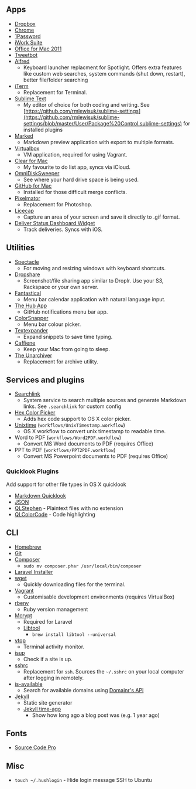 ## Apps

- [Dropbox](https://www.dropbox.com/)
- [Chrome](https://www.google.com/chrome/)
- [1Password](https://agilebits.com/onepassword)
- [iWork Suite](https://www.apple.com/creativity-apps/mac/)
- [Office for Mac 2011](http://www.microsoft.com/mac)
- [Tweetbot](http://tapbots.com/software/tweetbot/)
- [Alfred](http://www.alfredapp.com/)
    + Keyboard launcher replacment for Spotlight. Offers extra features like custom web searches, system commands (shut down, restart), better file/folder searching
- [iTerm](http://iterm.sourceforge.net/)
    + Replacement for Terminal.
- [Sublime Text](http://www.sublimetext.com/)
    + My editor of choice for both coding and writing. See [https://github.com/rmlewisuk/sublime-settings](https://github.com/rmlewisuk/sublime-settings/blob/master/User/Package%20Control.sublime-settings) for installed plugins
- [Marked](http://marked2app.com/)
    + Markdown preview application with export to multiple formats.
- [Virtualbox](https://www.virtualbox.org/)
    + VM application, required for using Vagrant.
- [Clear for Mac](http://realmacsoftware.com/clear/)
    + My favourite to do list app, syncs via iCloud.
- [OmniDiskSweeper](http://www.omnigroup.com/more)
    + See where your hard drive space is being used.
- [GitHub for Mac](https://mac.github.com/)
    + Installed for those difficult merge conflicts.
- [Pixelmator](https://itunes.apple.com/gb/app/pixelmator/id407963104?mt=12&uo=4)
    + Replacement for Photoshop.
- [Licecap](http://www.cockos.com/licecap/)
    + Capture an area of your screen and save it directly to .gif format.
- [Deliver Status Dashboard Widget](http://junecloud.com/software/mac/delivery-status.html)
    + Track deliveries. Syncs with iOS.

## Utilities

- [Spectacle](http://spectacleapp.com/)
    + For moving and resizing windows with keyboard shortcuts.
- [Dropshare](http://getdropsha.re/)
    + Screenshot/file sharing app similar to Droplr. Use your S3, Rackspace or your own server.
- [Fantastical](https://flexibits.com/fantastical)
    + Menu bar calendar application with natural language input.
- [The Hub App](http://thehubapp.com/)
    + GitHub notifications menu bar app.
- [ColorSnapper](http://colorsnapper.com/)
    + Menu bar colour picker.
- [Textexpander](http://smilesoftware.com/TextExpander/)
    + Expand snippets to save time typing.
- [Caffiene](http://lightheadsw.com/caffeine/)
    + Keep your Mac from going to sleep.
- [The Unarchiver](https://itunes.apple.com/gb/app/the-unarchiver/id425424353?mt=12&uo=4)
    + Replacement for archive utility.

## Services and plugins

- [Searchlink](http://brettterpstra.com/projects/searchlink/)
    + System service to search multiple sources and generate Markdown links. See `.searchlink` for custom config
- [Hex Color Picker](http://wafflesoftware.net/hexpicker/)
    + Adds hex code support to OS X color picker.
- [Unixtime](https://gist.github.com/clooth/5955973) (`workflows/UnixTimestamp.workflow`)
    + OS X workflow to convert unix timestamp to readable time.
- Word to PDF (`workflows/Word2PDF.workflow`)
    + Convert MS Word documents to PDF (requires Office)
- PPT to PDF (`workflows/PPT2PDF.workflow`)
    + Convert MS Powerpoint documents to PDF (requires Office)

### Quicklook Plugins

Add support for other file types in OS X quicklook

- [Markdown Quicklook](http://www.mdk.org.pl/2009/2/10/quicklook-for-markdown)
- [JSON](http://www.sagtau.com/quicklookjson.html)
- [QLStephen](http://whomwah.github.io/qlstephen/) - Plaintext files with no extension
- [QLColorCode](https://code.google.com/p/qlcolorcode/downloads/detail?name=QLColorCode-2.0.2.tgz&can=2&q=) - Code highlighting

## CLI

- [Homebrew](http://brew.sh/)
- [Git](http://git-scm.com/)
- [Composer](https://getcomposer.org/)
    - `sudo mv composer.phar /usr/local/bin/composer`
- [Laravel Installer](http://laravel.com/docs/installation#install-laravel)
- [wget](http://www.gnu.org/s/wget/)
    + Quickly downloading files for the terminal.
- [Vagrant](https://www.vagrantup.com/)
    + Customisable development environments (requires VirtualBox)
- [rbenv](https://gorails.com/setup/osx/10.9-mavericks)
    + Ruby version management
- [Mcrypt](http://jacurtis.com/php-development/easily-install-mcrypt-php-mavericks-yosemite/)
    + Required for Laravel
    + [Libtool](http://www.gnu.org/software/libtool/)
        * `brew install libtool --universal`
- [vtop](http://parall.ax/vtop)
    + Terminal activity monitor.
- [isup](https://github.com/sindresorhus/is-up)
    + Check if a site is up.
- [sshrc](https://github.com/Russell91/sshrc)
    + Replacement for `ssh`. Sources the `~/.sshrc` on your local computer after logging in remotely.
- [is-available](https://github.com/rmlewisuk/is-available)
    + Search for available domains using [Domainr's API](https://domai.nr/api)
- [Jekyll](http://jekyllrb.com/docs/installation/)
    + Static site generator
    + [Jekyll time-ago](https://github.com/markets/jekyll-timeago)
        * Show how long ago a blog post was (e.g. 1 year ago)

## Fonts

- [Source Code Pro](http://www.adobe.com/cfusion/store/html/index.cfm?event=displayFontPackage&code=1960)

## Misc

- `touch ~/.hushlogin` - Hide login message SSH to Ubuntu
